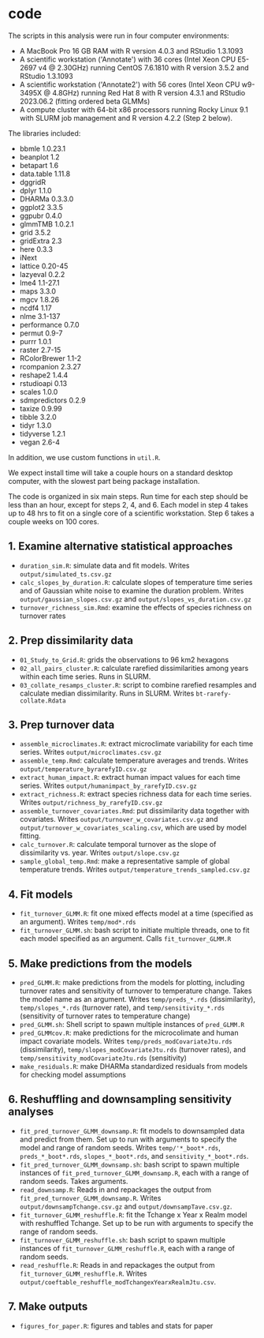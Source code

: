 # code

The scripts in this analysis were run in four computer environments:
- A MacBook Pro 16 GB RAM with R version 4.0.3 and RStudio 1.3.1093
- A scientific workstation ('Annotate') with 36 cores (Intel Xeon CPU E5-2697 v4 @ 2.30GHz) running CentOS 7.6.1810 with R version 3.5.2 and RStudio 1.3.1093
- A scientific workstation ('Annotate2') with 56 cores (Intel Xeon CPU w9-3495X @ 4.8GHz) running Red Hat 8 with R version 4.3.1 and RStudio 2023.06.2 (fitting ordered beta GLMMs)
- A compute cluster with 64-bit x86 processors running Rocky Linux 9.1 with SLURM job management and R version 4.2.2 (Step 2 below).

The libraries included:
- bbmle 1.0.23.1
- beanplot 1.2
- betapart 1.6
- data.table 1.11.8
- dggridR
- dplyr 1.1.0
- DHARMa 0.3.3.0
- ggplot2 3.3.5
- ggpubr 0.4.0
- glmmTMB 1.0.2.1
- grid 3.5.2
- gridExtra 2.3
- here 0.3.3
- iNext
- lattice 0.20-45
- lazyeval 0.2.2
- lme4 1.1-27.1
- maps 3.3.0
- mgcv 1.8.26
- ncdf4 1.17
- nlme 3.1-137
- performance 0.7.0
- permut 0.9-7
- purrr 1.0.1
- raster 2.7-15
- RColorBrewer 1.1-2
- rcompanion 2.3.27
- reshape2 1.4.4
- rstudioapi 0.13
- scales 1.0.0
- sdmpredictors 0.2.9
- taxize 0.9.99
- tibble 3.2.0
- tidyr 1.3.0
- tidyverse 1.2.1
- vegan 2.6-4

In addition, we use custom functions in `util.R`.

We expect install time will take a couple hours on a standard desktop computer, with the slowest part being package installation.

The code is organized in six main steps. Run time for each step should be less than an hour, except for steps 2, 4, and 6. Each model in step 4 takes up to 48 hrs to fit on a single core of a scientific workstation. Step 6 takes a couple weeks on 100 cores.

## 1. Examine alternative statistical approaches
- `duration_sim.R`: simulate data and fit models. Writes `output/simulated_ts.csv.gz`
- `calc_slopes_by_duration.R`: calculate slopes of temperature time series and of Gaussian white noise to examine the duration problem. Writes `output/gaussian_slopes.csv.gz` and `output/slopes_vs_duration.csv.gz`
- `turnover_richness_sim.Rmd`: examine the effects of species richness on turnover rates

## 2. Prep dissimilarity data
- `01_Study_to_Grid.R`: grids the observations to 96 km2 hexagons
- `02_all_pairs_cluster.R`: calculate rarefied dissimilarities among years within each time series. Runs in SLURM.
- `03_collate_resamps_cluster.R`: script to combine rarefied resamples and calculate median dissimilarity. Runs in SLURM. Writes `bt-rarefy-collate.Rdata`

## 3. Prep turnover data
- `assemble_microclimates.R`: extract microclimate variability for each time series. Writes `output/microclimates.csv.gz`
- `assemble_temp.Rmd`: calculate temperature averages and trends. Writes `output/temperature_byrarefyID.csv.gz`
- `extract_human_impact.R`: extract human impact values for each time series. Writes `output/humanimpact_by_rarefyID.csv.gz`
- `extract_richness.R`: extract species richness data for each time series. Writes `output/richness_by_rarefyID.csv.gz`
- `assemble_turnover_covariates.Rmd`: put dissimilarity data together with covariates. Writes `output/turnover_w_covariates.csv.gz` and `output/turnover_w_covariates_scaling.csv`, which are used by model fitting.
- `calc_turnover.R`: calculate temporal turnover as the slope of dissimilarity vs. year. Writes `output/slope.csv.gz`
- `sample_global_temp.Rmd`: make a representative sample of global temperature trends. Writes `output/temperature_trends_sampled.csv.gz`

## 4. Fit models
- `fit_turnover_GLMM.R`: fit one mixed effects model at a time (specified as an argument). Writes `temp/mod*.rds`
- `fit_turnover_GLMM.sh`: bash script to initiate multiple threads, one to fit each model specified as an argument. Calls `fit_turnover_GLMM.R`

## 5. Make predictions from the models
- `pred_GLMM.R`: make predictions from the models for plotting, including turnover rates and sensitivity of turnover to temperature change. Takes the model name as an argument. Writes `temp/preds_*.rds` (dissimilarity), `temp/slopes_*.rds` (turnover rate), and `temp/sensitivity_*.rds` (sensitivity of turnover rates to temperature change)
- `pred_GLMM.sh`: Shell script to spawn multiple instances of `pred_GLMM.R`
- `pred_GLMMcov.R`: make predictions for the microcolimate and human impact covariate models. Writes `temp/preds_modCovariateJtu.rds` (dissimilarity), `temp/slopes_modCovariateJtu.rds` (turnover rates), and `temp/sensitivity_modCovariateJtu.rds` (sensitivity)
- `make_residuals.R`: make DHARMa standardized residuals from models for checking model assumptions

## 6. Reshuffling and downsampling sensitivity analyses
- `fit_pred_turnover_GLMM_downsamp.R`: fit models to downsampled data and predict from them. Set up to run with arguments to specify the model and range of random seeds. Writes `temp/'*_boot*.rds`, `preds_*_boot*.rds`, `slopes_*_boot*.rds`, and `sensitivity_*_boot*.rds`.
- `fit_pred_turnover_GLMM_downsamp.sh`: bash script to spawn multiple instances of `fit_pred_turnover_GLMM_downsamp.R`, each with a range of random seeds. Takes arguments.
- `read_downsamp.R`: Reads in and repackages the output from `fit_pred_turnover_GLMM_downsamp.R`. Writes `output/downsampTchange.csv.gz` and `output/downsampTave.csv.gz`.
- `fit_turnover_GLMM_reshuffle.R`: fit the Tchange x Year x Realm model with reshuffled Tchange. Set up to be run with arguments to specify the range of random seeds.
- `fit_turnover_GLMM_reshuffle.sh`: bash script to spawn multiple instances of `fit_turnover_GLMM_reshuffle.R`, each with a range of random seeds.
- `read_reshuffle.R`: Reads in and repackages the output from `fit_turnover_GLMM_reshuffle.R`. Writes `output/coeftable_reshuffle_modTchangexYearxRealmJtu.csv`.

## 7. Make outputs
- `figures_for_paper.R`: figures and tables and stats for paper
